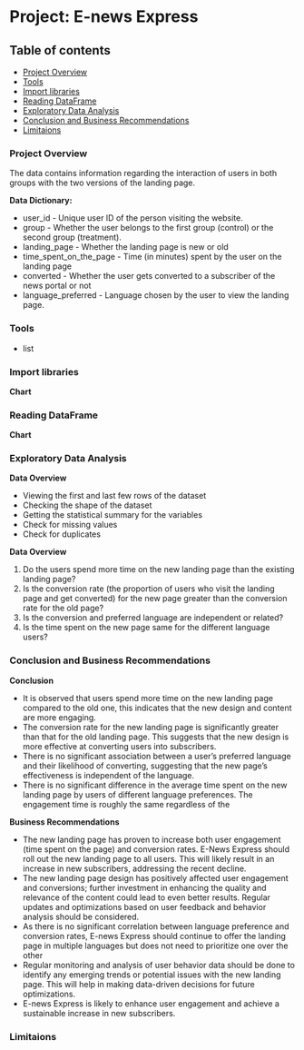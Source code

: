 # Project: E-news Express

## Table of contents

- [Project Overview](#project-overview)
- [Tools](#tools)
- [Import libraries](#import-libraries)
- [Reading DataFrame](#reading-dataframe)
- [Exploratory Data Analysis](#exploratory-data-analysis)
- [Conclusion and Business Recommendations](#conclusion-and-business-recommendations)
- [Limitaions](#limitations)


### Project Overview
The data contains information regarding the interaction of users in both groups with the two versions of the landing page.

**Data Dictionary:**
- user_id - Unique user ID of the person visiting the website.
- group - Whether the user belongs to the first group (control) or the second group (treatment).
- landing_page - Whether the landing page is new or old
- time_spent_on_the_page - Time (in minutes) spent by the user on the landing page
- converted - Whether the user gets converted to a subscriber of the news portal or not
- language_preferred - Language chosen by the user to view the landing page.

### Tools
- list
  
### Import libraries
  **Chart**

### Reading DataFrame
  **Chart**

### Exploratory Data Analysis
**Data Overview**
- Viewing the first and last few rows of the dataset
- Checking the shape of the dataset
- Getting the statistical summary for the variables
- Check for missing values
- Check for duplicates

**Data Overview**
1. Do the users spend more time on the new landing page than the existing landing page?
2. Is the conversion rate (the proportion of users who visit the landing page and get converted) for the new page greater than the conversion rate for the old page?
3. Is the conversion and preferred language are independent or related?
4. Is the time spent on the new page same for the different language users?

### Conclusion and Business Recommendations

**Conclusion**
- It is observed that users spend more time on the new landing page compared to the old one, this indicates that the new design and content are more engaging.
- The conversion rate for the new landing page is significantly greater than that for the old landing page. This suggests that the new design is more effective at converting users into subscribers.
- There is no significant association between a user’s preferred language and their likelihood of converting, suggesting that the new page’s effectiveness is independent of the language.
- There is no significant difference in the average time spent on the new landing page by users of different language preferences. The engagement time is roughly the same regardless of the

**Business Recommendations**
- The new landing page has proven to increase both user engagement (time spent on the page) and conversion rates. E-News Express should roll out the new landing page to all users. This will likely result in an increase in new subscribers, addressing the recent decline.
- The new landing page design has positively affected user engagement and conversions; further investment in enhancing the quality and relevance of the content could lead to even better results. Regular updates and optimizations based on user feedback and behavior analysis should be considered.
- As there is no significant correlation between language preference and conversion rates, E-news Express should continue to offer the landing page in multiple languages but does not need to prioritize one over the other
- Regular monitoring and analysis of user behavior data should be done to identify any emerging trends or potential issues with the new landing page. This will help in making data-driven decisions for future optimizations.
- E-news Express is likely to enhance user engagement and achieve a sustainable increase in new subscribers.

### Limitaions
